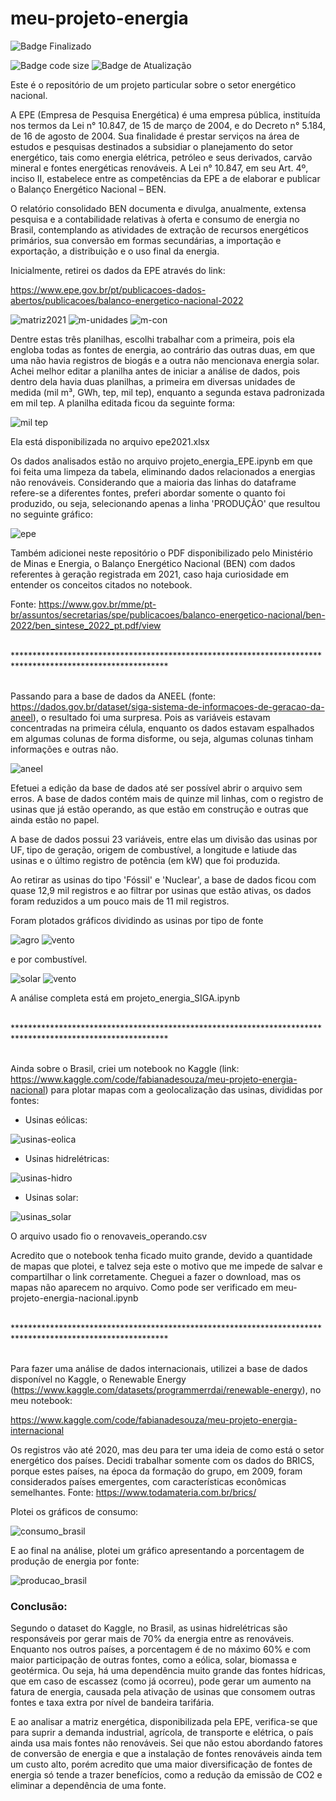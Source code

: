 # meu-projeto-energia

![Badge Finalizado](http://img.shields.io/static/v1?label=STATUS&message=FINALIZADO&color=BLUE&style=for-the-badge)

![Badge code size](https://img.shields.io/github/languages/code-size/fab-souza/meu-projeto-energia)
![Badge de Atualização](https://img.shields.io/github/last-commit/fab-souza/meu-projeto-energia)

Este é o repositório de um projeto particular sobre o setor energético nacional.

A EPE (Empresa de Pesquisa Energética) é uma empresa pública, instituída nos termos da Lei n° 10.847, de 15 de março de 2004, e do Decreto n° 5.184, de 16 de agosto de 2004. Sua finalidade é prestar serviços na área de estudos e pesquisas destinados a subsidiar o planejamento do setor energético, tais como energia elétrica, petróleo e seus derivados, carvão mineral e fontes energéticas renováveis. A Lei n° 10.847, em seu Art. 4º, inciso II, estabelece entre as competências da EPE a de elaborar e publicar o Balanço Energético Nacional – BEN.

O relatório consolidado BEN documenta e divulga, anualmente, extensa pesquisa e a contabilidade relativas à oferta e consumo de energia no Brasil, contemplando as atividades de extração de recursos energéticos primários, sua conversão em formas secundárias, a importação e exportação, a distribuição e o uso final da energia.



Inicialmente, retirei os dados da EPE através do link: 

https://www.epe.gov.br/pt/publicacoes-dados-abertos/publicacoes/balanco-energetico-nacional-2022

![matriz2021](https://user-images.githubusercontent.com/67301805/177010609-6a010d57-4a55-479f-ae53-e9e59e438117.jpg)
![m-unidades](https://user-images.githubusercontent.com/67301805/177010616-e2020aa2-6e0f-4f48-a3ea-4e94fcf8251b.jpg)
![m-con](https://user-images.githubusercontent.com/67301805/177010623-54ae6d91-bc0c-4aa4-8d04-3adec9fdb341.jpg)

Dentre estas três planilhas, escolhi trabalhar com a primeira, pois ela engloba todas as fontes de energia, ao contrário das outras duas, em que uma não havia registros de biogás e a outra não mencionava energia solar. Achei melhor editar a planilha antes de iniciar a análise de dados, pois dentro dela havia duas planilhas, a primeira em diversas unidades de medida (mil m³, GWh, tep, mil tep), enquanto a segunda estava padronizada em mil tep. A planilha editada ficou da seguinte forma:

![mil tep](https://user-images.githubusercontent.com/67301805/180580388-64554c7e-d80b-4946-b8c2-53209e917482.jpg)

Ela está disponibilizada no arquivo epe2021.xlsx

Os dados analisados estão no arquivo projeto_energia_EPE.ipynb em que foi feita uma limpeza da tabela, eliminando dados relacionados a energias não renováveis. Considerando que a maioria das linhas do dataframe refere-se a diferentes fontes, preferi abordar somente o quanto foi produzido, ou seja, selecionando apenas a linha 'PRODUÇÃO' que resultou no seguinte gráfico:

![epe](https://user-images.githubusercontent.com/67301805/180874294-e777a861-df7e-4fd5-9a3d-08733847812b.jpg)



Também adicionei neste repositório o PDF disponibilizado pelo Ministério de Minas e Energia, o Balanço Energético Nacional (BEN) com dados referentes à geração registrada em 2021, caso haja curiosidade em entender os conceitos citados no notebook.

Fonte: https://www.gov.br/mme/pt-br/assuntos/secretarias/spe/publicacoes/balanco-energetico-nacional/ben-2022/ben_sintese_2022_pt.pdf/view

<!---

O Ministério de Minas e Energia disponibilizou o Balanço Energético Nacional (BEN) com dados referente à geração registrada em 2021, pelo link:

>https://www.gov.br/mme/pt-br/assuntos/secretarias/spe/publicacoes/balanco-energetico-nacional/ben-2022/ben_sintese_2022_pt.pdf/view

>Usarei estes dados como uma forma de conferir o que for calculado neste projeto.

-->



<br>
***********************************************************************************************************
<br><br>

Passando para a base de dados da ANEEL (fonte: https://dados.gov.br/dataset/siga-sistema-de-informacoes-de-geracao-da-aneel), o resultado foi uma surpresa. Pois as variáveis estavam concentradas na primeira célula, enquanto os dados estavam espalhados em algumas colunas de forma disforme, ou seja, algumas colunas tinham informações e outras não.

![aneel](https://user-images.githubusercontent.com/67301805/181395110-593085b7-1e33-452a-8579-f61a3835ef8d.jpg)

Efetuei a edição da base de dados até ser possível abrir o arquivo sem erros. A base de dados contém mais de quinze mil linhas, com o registro de usinas que já estão operando, as que estão em construção e outras que ainda estão no papel.

A base de dados possui 23 variáveis, entre elas um divisão das usinas por UF, tipo de geração, origem de combustível, a longitude e latiude das usinas e o último registro de potência (em kW) que foi produzida.

Ao retirar as usinas do tipo 'Fóssil' e 'Nuclear', a base de dados ficou com quase 12,9 mil registros e ao filtrar por usinas que estão ativas, os dados foram reduzidos a um pouco mais de 11 mil registros.

Foram plotados gráficos dividindo as usinas por tipo de fonte 

![agro](https://user-images.githubusercontent.com/67301805/182253420-0a44deb7-95ee-4d5e-8ac7-edfced1963d4.jpg)
![vento](https://user-images.githubusercontent.com/67301805/182253439-3dd24199-4cde-41f7-816f-b2da8655bb8d.jpg)

e por combustível.

![solar](https://user-images.githubusercontent.com/67301805/182839401-91b52b7b-c63e-455d-b4bc-b596360be484.jpg)
![vento](https://user-images.githubusercontent.com/67301805/182839427-1971c466-e469-4d26-9057-896bb9584f88.jpg)


A análise completa está em projeto_energia_SIGA.ipynb

<br>
***********************************************************************************************************
<br><br>

Ainda sobre o Brasil, criei um notebook no Kaggle (link: https://www.kaggle.com/code/fabianadesouza/meu-projeto-energia-nacional) para plotar mapas com a geolocalização das usinas, divididas por fontes:

- Usinas eólicas:

![usinas-eolica](https://user-images.githubusercontent.com/67301805/185011863-2b8569fe-592c-42e0-b843-9e8bfb4cc7a7.jpg)

- Usinas hidrelétricas:

![usinas-hidro](https://user-images.githubusercontent.com/67301805/185011881-84ab876c-f209-4778-aa5d-f19b712c8238.jpg)

- Usinas solar:

![usinas_solar](https://user-images.githubusercontent.com/67301805/185685169-8562c799-c78c-4885-9637-8ec40c2c1b89.jpg)


O arquivo usado fio o renovaveis_operando.csv

Acredito 	que o notebook tenha ficado muito grande, devido a quantidade de mapas que plotei, e talvez seja este o motivo que me impede de salvar e compartilhar o link corretamente. Cheguei a fazer o download, mas os mapas não aparecem no arquivo. Como pode ser verificado em meu-projeto-energia-nacional.ipynb


<br>
***********************************************************************************************************
<br><br>

Para fazer uma análise de dados internacionais, utilizei a base de dados disponível no Kaggle, o Renewable Energy (https://www.kaggle.com/datasets/programmerrdai/renewable-energy), no meu notebook:

https://www.kaggle.com/code/fabianadesouza/meu-projeto-energia-internacional

Os registros vão até 2020, mas deu para ter uma ideia de como está o setor energético dos países. Decidi trabalhar somente com os dados do BRICS, porque estes países, na época da formação do grupo, em 2009, foram considerados países emergentes, com características econômicas semelhantes. Fonte: https://www.todamateria.com.br/brics/

Plotei os gráficos de consumo:

![consumo_brasil](https://user-images.githubusercontent.com/67301805/184909775-41d164ff-e6b2-4f2e-9335-12d785d98fdf.png)

E ao final na análise, plotei um gráfico apresentando a porcentagem de produção de energia por fonte:

![producao_brasil](https://user-images.githubusercontent.com/67301805/187009164-eca3a658-797d-43f9-b463-ff1c87984619.png)


### Conclusão:

Segundo o dataset do Kaggle, no Brasil, as usinas hidrelétricas são responsáveis por gerar mais de 70% da energia entre as renováveis. Enquanto nos outros países, a porcentagem é de no máximo 60% e com maior participação de outras fontes, como a eólica, solar, biomassa e geotérmica. Ou seja, há uma dependência muito grande das fontes hídricas, que em caso de escassez (como já ocorreu), pode gerar um aumento na fatura de energia, causada pela ativação de usinas que consomem outras fontes e taxa extra por nível de bandeira tarifária.
 
E ao analisar a matriz energética, disponibilizada pela EPE, verifica-se que para suprir a demanda industrial, agrícola, de transporte e elétrica, o país ainda usa mais fontes não renováveis. Sei que não estou abordando fatores de conversão de energia e que a instalação de fontes renováveis ainda tem um custo alto, porém acredito que uma maior diversificação de fontes de energia só tende a trazer benefícios, como a redução da emissão de CO2 e eliminar a dependência de uma fonte. 


